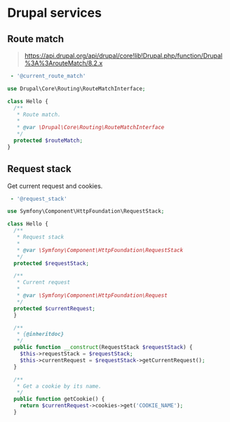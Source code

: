 # Drupal services

## Route match

 > https://api.drupal.org/api/drupal/core!lib!Drupal.php/function/Drupal%3A%3ArouteMatch/8.2.x

```yaml
 - '@current_route_match'
```

```php
use Drupal\Core\Routing\RouteMatchInterface;

class Hello {
  /**
   * Route match.
   *
   * @var \Drupal\Core\Routing\RouteMatchInterface
   */
  protected $routeMatch;
}
```

## Request stack

Get current request and cookies.

```yaml
 - '@request_stack'
```

```php
use Symfony\Component\HttpFoundation\RequestStack;

class Hello {
  /**
   * Request stack
   *
   * @var \Symfony\Component\HttpFoundation\RequestStack
   */
  protected $requestStack;

  /**
   * Current request
   *
   * @var \Symfony\Component\HttpFoundation\Request
   */
  protected $currentRequest;
  }

  /**
   * {@inheritdoc}
   */
  public function __construct(RequestStack $requestStack) {
    $this->requestStack = $requestStack;
    $this->currentRequest = $requestStack->getCurrentRequest();
  }

  /**
   * Get a cookie by its name.
   */
  public function getCookie() {
    return $currentRequest->cookies->get('COOKIE_NAME');
  }
```
